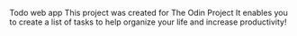 Todo web app
This project was created for The Odin Project
It enables you to create a list of tasks to help organize your life and increase productivity!
